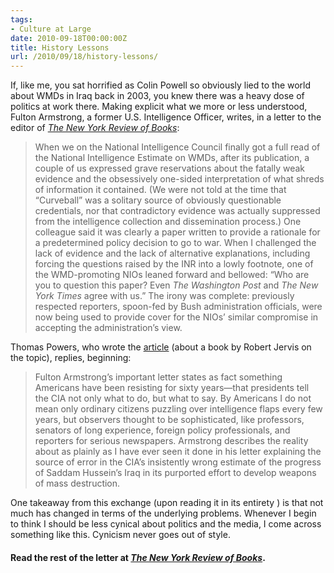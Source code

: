 ```yaml
---
tags:
- Culture at Large
date: 2010-09-18T00:00:00Z
title: History Lessons
url: /2010/09/18/history-lessons/
---
```


If, like me, you sat horrified as Colin Powell so obviously lied to the world about WMDs in Iraq back in 2003, you knew there was a heavy dose of politics at work there. Making explicit what we more or less understood, Fulton Armstrong, a former U.S. Intelligence Officer, writes, in a letter to the editor of <em><a href="http://www.nybooks.com/articles/archives/2010/aug/19/cia-and-wmds-damning-evidence/?pagination=false">The New York Review of Books</a></em>:
<blockquote>When we on the National Intelligence Council finally got a full read of the National Intelligence Estimate on WMDs, after its publication, a couple of us expressed grave reservations about the fatally weak evidence and the obsessively one-sided interpretation of what shreds of information it contained. (We were not told at the time that “Curveball” was a solitary source of obviously questionable credentials, nor that contradictory evidence was actually suppressed from the intelligence collection and dissemination process.) One colleague said it was clearly a paper written to provide a rationale for a predetermined policy decision to go to war. When I challenged the lack of evidence and the lack of alternative explanations, including forcing the questions raised by the INR into a lowly footnote, one of the WMD-promoting NIOs leaned forward and bellowed: “Who are you to question this paper? Even <em>The Washington Post</em> and <em>The New York Times</em> agree with us.” The irony was complete: previously respected reporters, spoon-fed by Bush administration officials, were now being used to provide cover for the NIOs’ similar compromise in accepting the administration’s view.</blockquote>
Thomas Powers, who wrote the <a href="http://www.nybooks.com/articles/archives/2010/may/27/how-they-got-their-bloody-way/">article</a> (about a book by Robert Jervis on the topic), replies, beginning:
<blockquote>Fulton Armstrong’s important letter states as fact something Americans have been resisting for sixty years—that presidents tell the CIA not only what to do, but what to say. By Americans I do not mean only ordinary citizens puzzling over intelligence flaps every few years, but observers thought to be sophisticated, like professors, senators of long experience, foreign policy professionals, and reporters for serious newspapers. Armstrong describes the reality about as plainly as I have ever seen it done in his letter explaining the source of error in the CIA’s insistently wrong estimate of the progress of Saddam Hussein’s Iraq in its purported effort to develop weapons of mass destruction.</blockquote>
One takeaway from this exchange (upon reading it in its entirety ) is that not much has changed in terms of the underlying problems. Whenever I begin to think I should be less cynical about politics and the media, I come across something like this. Cynicism never goes out of style.
<h4>Read the rest of the letter at <em><a href="http://www.nybooks.com/articles/archives/2010/aug/19/cia-and-wmds-damning-evidence/?pagination=false">The New York Review of Books</a></em>.</h4>
